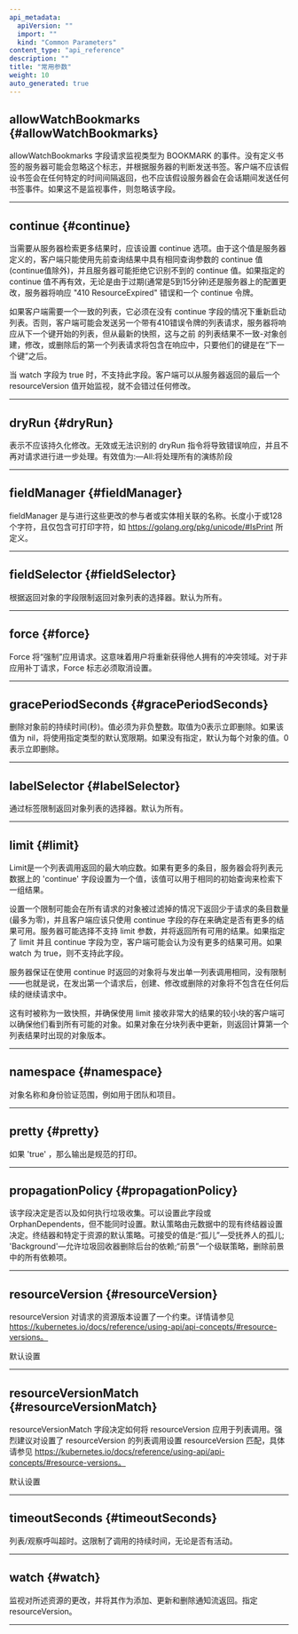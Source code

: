 ```yaml
---
api_metadata:
  apiVersion: ""
  import: ""
  kind: "Common Parameters"
content_type: "api_reference"
description: ""
title: "常用参数"
weight: 10
auto_generated: true
---
```


<!--
The file is auto-generated from the Go source code of the component using a generic
[generator](https://github.com/kubernetes-sigs/reference-docs/). To learn how
to generate the reference documentation, please read
[Contributing to the reference documentation](/docs/contribute/generate-ref-docs/).
To update the reference content, please follow the 
[Contributing upstream](/docs/contribute/generate-ref-docs/contribute-upstream/)
guide. You can file document formatting bugs against the
[reference-docs](https://github.com/kubernetes-sigs/reference-docs/) project.
-->




## allowWatchBookmarks {#allowWatchBookmarks}
<!--
allowWatchBookmarks requests watch events with type "BOOKMARK". Servers that do not implement bookmarks may ignore this flag and bookmarks are sent at the server's discretion. Clients should not assume bookmarks are returned at any specific interval, nor may they assume the server will send any BOOKMARK event during a session. If this is not a watch, this field is ignored.

<hr>
-->
allowWatchBookmarks 字段请求监视类型为 BOOKMARK 的事件。没有定义书签的服务器可能会忽略这个标志，并根据服务器的判断发送书签。客户端不应该假设书签会在任何特定的时间间隔返回，也不应该假设服务器会在会话期间发送任何书签事件。如果这不是监视事件，则忽略该字段。
<hr>

## continue {#continue}
<!--
The continue option should be set when retrieving more results from the server. Since this value is server defined, clients may only use the continue value from a previous query result with identical query parameters (except for the value of continue) and the server may reject a continue value it does not recognize. If the specified continue value is no longer valid whether due to expiration (generally five to fifteen minutes) or a configuration change on the server, the server will respond with a 410 ResourceExpired error together with a continue token. 
-->
当需要从服务器检索更多结果时，应该设置 continue 选项。由于这个值是服务器定义的，客户端只能使用先前查询结果中具有相同查询参数的 continue 值(continue值除外)，并且服务器可能拒绝它识别不到的 continue 值。如果指定的 continue 值不再有效，无论是由于过期(通常是5到15分钟)还是服务器上的配置更改，服务器将响应 "410 ResourceExpired" 错误和一个 continue 令牌。
<!--
If the client needs a consistent list, it must restart their list without the continue field. Otherwise, the client may send another list request with the token received with the 410 error, the server will respond with a list starting from the next key, but from the latest snapshot, which is inconsistent from the previous list results - objects that are created, modified, or deleted after the first list request will be included in the response, as long as their keys are after the "next key".
-->
如果客户端需要一个一致的列表，它必须在没有 continue 字段的情况下重新启动列表。否则，客户端可能会发送另一个带有410错误令牌的列表请求，服务器将响应从下一个键开始的列表，但从最新的快照，这与之前
的列表结果不一致-对象创建，修改，或删除后的第一个列表请求将包含在响应中，只要他们的键是在“下一个键”之后。
<!--
This field is not supported when watch is true. Clients may start a watch from the last resourceVersion value returned by the server and not miss any modifications.
-->
当 watch 字段为 true 时，不支持此字段。客户端可以从服务器返回的最后一个 resourceVersion 值开始监视，就不会错过任何修改。
<hr>

## dryRun {#dryRun}
<!--
When present, indicates that modifications should not be persisted. An invalid or unrecognized dryRun directive will result in an error response and no further processing of the request. Valid values are: - All: all dry run stages will be processed
<hr>
-->
表示不应该持久化修改。无效或无法识别的 dryRun 指令将导致错误响应，并且不再对请求进行进一步处理。有效值为:—All:将处理所有的演练阶段
<hr>

## fieldManager {#fieldManager}
<!--
fieldManager is a name associated with the actor or entity that is making these changes. The value must be less than or 128 characters long, and only contain printable characters, as defined by https://golang.org/pkg/unicode/#IsPrint.
<hr>
-->
fieldManager 是与进行这些更改的参与者或实体相关联的名称。长度小于或128个字符，且仅包含可打印字符，如 https://golang.org/pkg/unicode/#IsPrint 所定义。
<hr>

## fieldSelector {#fieldSelector}
<!--
A selector to restrict the list of returned objects by their fields. Defaults to everything.
<hr>
-->
根据返回对象的字段限制返回对象列表的选择器。默认为所有。
<hr>

## force {#force}
<!--
Force is going to "force" Apply requests. It means user will re-acquire conflicting fields owned by other people. Force flag must be unset for non-apply patch requests.
<hr>
-->
Force 将“强制”应用请求。这意味着用户将重新获得他人拥有的冲突领域。对于非应用补丁请求，Force 标志必须取消设置。
<hr>

## gracePeriodSeconds {#gracePeriodSeconds}
<!--
The duration in seconds before the object should be deleted. Value must be non-negative integer. The value zero indicates delete immediately. If this value is nil, the default grace period for the specified type will be used. Defaults to a per object value if not specified. zero means delete immediately.
<hr>
-->
删除对象前的持续时间(秒)。值必须为非负整数。取值为0表示立即删除。如果该值为 nil，将使用指定类型的默认宽限期。如果没有指定，默认为每个对象的值。0表示立即删除。
<hr>

## labelSelector {#labelSelector}
<!--
A selector to restrict the list of returned objects by their labels. Defaults to everything.
<hr>
-->
通过标签限制返回对象列表的选择器。默认为所有。
<hr>

## limit {#limit}
<!--
limit is a maximum number of responses to return for a list call. If more items exist, the server will set the `continue` field on the list metadata to a value that can be used with the same initial query to retrieve the next set of results.
-->
Limit是一个列表调用返回的最大响应数。如果有更多的条目，服务器会将列表元数据上的 'continue' 字段设置为一个值，该值可以用于相同的初始查询来检索下一组结果。
<!--
Setting a limit may return fewer than the requested amount of items (up to zero items) in the event all requested objects are filtered out and clients should only use the presence of the continue field to determine whether more results are available. Servers may choose not to support the limit argument and will return all of the available results. If limit is specified and the continue field is empty, clients may assume that no more results are available. This field is not supported if watch is true.
-->
设置一个限制可能会在所有请求的对象被过滤掉的情况下返回少于请求的条目数量(最多为零)，并且客户端应该只使用 continue 字段的存在来确定是否有更多的结果可用。服务器可能选择不支持 limit 参数，并将返回所有可用的结果。如果指定了 limit 并且 continue 字段为空，客户端可能会认为没有更多的结果可用。如果 watch 为 true，则不支持此字段。
<!--
The server guarantees that the objects returned when using continue will be identical to issuing a single list call without a limit - that is, no objects created, modified, or deleted after the first request is issued will be included in any subsequent continued requests.
-->
服务器保证在使用 continue 时返回的对象将与发出单一列表调用相同，没有限制——也就是说，在发出第一个请求后，创建、修改或删除的对象将不包含在任何后续的继续请求中。 
<!--
This is sometimes referred to as a consistent snapshot, and ensures that a client that is using limit to receive smaller chunks of a very large result can ensure they see all possible objects. If objects are updated during a chunked list the version of the object that was present at the time the first list result was calculated is returned.
<hr>
-->
这有时被称为一致快照，并确保使用 limit 接收非常大的结果的较小块的客户端可以确保他们看到所有可能的对象。如果对象在分块列表中更新，则返回计算第一个列表结果时出现的对象版本。
<hr>

## namespace {#namespace}
<!--
object name and auth scope, such as for teams and projects
<hr>
-->

对象名称和身份验证范围，例如用于团队和项目。
<hr>

## pretty {#pretty}
<!--
If 'true', then the output is pretty printed.
<hr>
-->

如果 'true' ，那么输出是规范的打印。

<hr>

## propagationPolicy {#propagationPolicy}
<!--
Whether and how garbage collection will be performed. Either this field or OrphanDependents may be set, but not both. The default policy is decided by the existing finalizer set in the metadata.finalizers and the resource-specific default policy. Acceptable values are: 'Orphan' - orphan the dependents; 'Background' - allow the garbage collector to delete the dependents in the background; 'Foreground' - a cascading policy that deletes all dependents in the foreground.
<hr>
-->
该字段决定是否以及如何执行垃圾收集。可以设置此字段或 OrphanDependents，但不能同时设置。默认策略由元数据中的现有终结器设置决定。终结器和特定于资源的默认策略。可接受的值是:“孤儿”—受抚养人的孤儿; 'Background'—允许垃圾回收器删除后台的依赖;“前景”一个级联策略，删除前景中的所有依赖项。
<hr>

## resourceVersion {#resourceVersion}
<!--
resourceVersion sets a constraint on what resource versions a request may be served from. See https://kubernetes.io/docs/reference/using-api/api-concepts/#resource-versions for details.

Defaults to unset
<hr>
-->
resourceVersion 对请求的资源版本设置了一个约束。详情请参见 https://kubernetes.io/docs/reference/using-api/api-concepts/#resource-versions。

默认设置
<hr>

## resourceVersionMatch {#resourceVersionMatch}
<!--
resourceVersionMatch determines how resourceVersion is applied to list calls. It is highly recommended that resourceVersionMatch be set for list calls where resourceVersion is set See https://kubernetes.io/docs/reference/using-api/api-concepts/#resource-versions for details.

Defaults to unset
<hr>
-->
resourceVersionMatch 字段决定如何将 resourceVersion 应用于列表调用。强烈建议对设置了 resourceVersion 的列表调用设置 resourceVersion 匹配，具体请参见 https://kubernetes.io/docs/reference/using-api/api-concepts/#resource-versions。

默认设置

<hr>

## timeoutSeconds {#timeoutSeconds}
<!--
Timeout for the list/watch call. This limits the duration of the call, regardless of any activity or inactivity.
<hr>
-->
列表/观察呼叫超时。这限制了调用的持续时间，无论是否有活动。
<hr>

## watch {#watch}
<!--
Watch for changes to the described resources and return them as a stream of add, update, and remove notifications. Specify resourceVersion.
<hr>
-->
监视对所述资源的更改，并将其作为添加、更新和删除通知流返回。指定 resourceVersion。

<hr>




